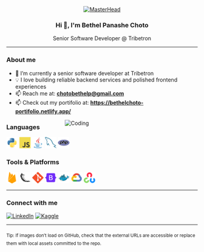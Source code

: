 <div align="center">

[![MasterHead](https://firebasestorage.googleapis.com/v0/b/flexi-coding.appspot.com/o/dempgi7-520f8d5f-63d4-4453-8822-dbc149ae27f8.gif?alt=media&token=91c0c7b2-93c3-4029-b011-1a8703c5730d)](https://)

### Hi 👋, I'm Bethel Panashe Choto
Senior Software Developer @ Tribetron

</div>

---

### About me
- 🔭 I’m currently a senior software developer at Tribetron
- 💡 I love building reliable backend services and polished frontend experiences
- 📫 Reach me at: **chotobethelp@gmail.com**
- 📫 Check out my portifolio at: **https://bethelchoto-portifolio.netlify.app/**

<img align="right" alt="Coding" width="350" src="https://cdn.dribbble.com/users/1162077/screenshots/3848914/programmer.gif" />

### Languages
<p>
  <a href="https://www.python.org" target="_blank" rel="noreferrer"><img src="https://raw.githubusercontent.com/devicons/devicon/master/icons/python/python-original.svg" alt="Python" width="30" height="30" /></a>
  <a href="https://www.javascript.com" target="_blank" rel="noreferrer"><img src="https://raw.githubusercontent.com/devicons/devicon/master/icons/javascript/javascript-original.svg" alt="JavaScript" width="30" height="30" /></a>
  <a href="https://www.java.com" target="_blank" rel="noreferrer"><img src="https://raw.githubusercontent.com/devicons/devicon/master/icons/java/java-original.svg" alt="Java" width="30" height="30" /></a>
  <a href="https://www.mysql.com/" target="_blank" rel="noreferrer"><img src="https://raw.githubusercontent.com/devicons/devicon/master/icons/mysql/mysql-original.svg" alt="MySQL" width="30" height="30" /></a>
  <a href="https://www.php.net" target="_blank" rel="noreferrer"><img src="https://raw.githubusercontent.com/devicons/devicon/master/icons/php/php-original.svg" alt="PHP" width="30" height="30" /></a>
</p>

### Tools & Platforms
<p>
  <a href="https://firebase.google.com/" target="_blank" rel="noreferrer"><img src="https://raw.githubusercontent.com/devicons/devicon/master/icons/firebase/firebase-plain.svg" alt="Firebase" width="30" height="30" /></a>
  <a href="https://flask.palletsprojects.com/" target="_blank" rel="noreferrer"><img src="https://raw.githubusercontent.com/devicons/devicon/master/icons/flask/flask-original.svg" alt="Flask" width="30" height="30" /></a>
  <a href="https://www.git-scm.com/" target="_blank" rel="noreferrer"><img src="https://raw.githubusercontent.com/devicons/devicon/master/icons/git/git-original.svg" alt="Git" width="30" height="30" /></a>
  <a href="https://getbootstrap.com" target="_blank" rel="noreferrer"><img src="https://raw.githubusercontent.com/devicons/devicon/master/icons/bootstrap/bootstrap-plain.svg" alt="Bootstrap" width="30" height="30" /></a>
  <a href="https://www.docker.com/" target="_blank" rel="noreferrer"><img src="https://raw.githubusercontent.com/devicons/devicon/master/icons/docker/docker-original.svg" alt="Docker" width="30" height="30" /></a>
  <a href="https://cloud.google.com" target="_blank" rel="noreferrer"><img src="https://raw.githubusercontent.com/devicons/devicon/master/icons/googlecloud/googlecloud-original.svg" alt="Google Cloud" width="30" height="30" /></a>
  <a href="https://opencv.org/" target="_blank" rel="noreferrer"><img src="https://raw.githubusercontent.com/devicons/devicon/master/icons/opencv/opencv-original.svg" alt="OpenCV" width="30" height="30" /></a>
</p>

---

### Connect with me
<p>
  <a href="https://linkedin.com/in/bethel-panashe-choto/" target="_blank"><img alt="LinkedIn" height="30" width="40" src="https://raw.githubusercontent.com/rahuldkjain/github-profile-readme-generator/master/src/images/icons/Social/linked-in-alt.svg" /></a>
  <a href="https://kaggle.com/b3th13chotel12" target="_blank"><img alt="Kaggle" height="30" width="40" src="https://raw.githubusercontent.com/rahuldkjain/github-profile-readme-generator/master/src/images/icons/Social/kaggle.svg" /></a>
</p>

---

<sub>
Tip: If images don’t load on GitHub, check that the external URLs are accessible or replace them with local assets committed to the repo.
</sub>
